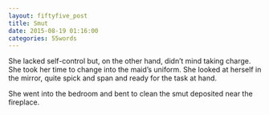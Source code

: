 ```yaml
---
layout: fiftyfive_post
title: Smut
date: 2015-08-19 01:16:00
categories: 55words
---
```


She lacked self-control but, on the other hand, didn’t mind taking charge. She took her time to change into the maid’s uniform. She looked at herself in the mirror, quite spick and span and ready for the task at hand.


She went into the bedroom and bent to clean the smut deposited near the fireplace.

